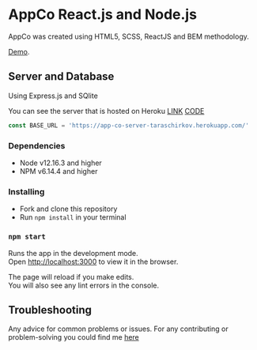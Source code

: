 # AppCo React.js and Node.js

AppCo was created using HTML5, SCSS, ReactJS and BEM methodology.

[Demo](https://jastler.github.io/AppCo-react).

## Server and Database

Using Express.js and SQlite

You can see the server that is hosted on Heroku [LINK](https://app-co-server-taraschirkov.herokuapp.com/) [CODE](https://github.com/Jastler/app-co-server)

```javascript
const BASE_URL = 'https://app-co-server-taraschirkov.herokuapp.com/'
```

### Dependencies
* Node v12.16.3 and higher
* NPM v6.14.4 and higher

### Installing
* Fork and clone this repository
* Run `npm install` in your terminal

### `npm start`

Runs the app in the development mode.\
Open [http://localhost:3000](http://localhost:3000) to view it in the browser.

The page will reload if you make edits.\
You will also see any lint errors in the console.

## Troubleshooting

Any advice for common problems or issues.
For any contributing or problem-solving you could find me [here](https://t.me/chirkovtaras)
